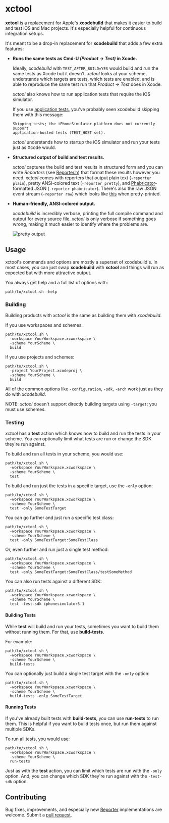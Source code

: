 
# xctool

__xctool__ is a replacement for Apple's __xcodebuild__ that makes it
easier to build and test iOS and Mac projects.  It's especially helpful
for continuous integration setups.

It's meant to be a drop-in replacement for __xcodebuild__ that adds a
few extra features:


* **Runs the same tests as Cmd-U _(Product -> Test)_ in Xcode.**

  Ideally, _xcodebuild_ with `TEST_AFTER_BUILD=YES` would build and run
the same tests as Xcode but it doesn't.  _xctool_ looks at your scheme,
understands which targets are tests, which tests are enabled, and is
able to reproduce the same test run that _Product -> Test_ does in
Xcode.
	
  _xctool_ also knows how to run application tests that require the iOS
simulator.

  If you use [application
tests](http://developer.apple.com/library/mac/#documentation/developertools/Conceptual/UnitTesting/08-Glossary/glossary.html#//apple_ref/doc/uid/TP40002143-CH8-SW1),
you've probably seen xcodebuild skipping them with this message:
	
	```
	Skipping tests; the iPhoneSimulator platform does not currently support
	application-hosted tests (TEST_HOST set).
	```

  *xctool* understands how to startup the iOS simulator and run your
tests just as Xcode would.
	
* **Structured output of build and test results.**

  _xctool_ captures the build and test results in structured form and
you can write _Reporters_ (see
[Reporter.h](https://github.com/facebook/xctool/blob/master/xctool/xctool/Reporter.h))
that format these results however you need.  _xctool_ comes with
reporters that output plain text (`-reporter plain`), pretty
ANSI-colored text (`-reporter pretty`), and
[Phabricator](http://phabricator.org/)-formatted JSON (`-reporter
phabricator`).  There's also the raw JSON event stream (`-reporter raw`)
which looks like
[this](https://gist.github.com/fpotter/e8a0de3d3c81eaf58d20) when
pretty-printed.

* **Human-friendly, ANSI-colored output.**

  _xcodebuild_ is incredibly verbose, printing the full compile command
and output for every source file.  _xctool_ is only verbose if something
goes wrong, making it much easier to identify where the problems are.

	![pretty output](https://fpotter_public.s3.amazonaws.com/xctool-uicatalog.gif)


## Usage

xctool's commands and options are mostly a superset of xcodebuild's.  In
most cases, you can just swap __xcodebuild__ with __xctool__ and things will
run as expected but with more attractive output.

You always get help and a full list of options with:

```
path/to/xctool.sh -help
```

### Building

Building products with _xctool_ is the same as building them with
_xcodebuild_.

If you use workspaces and schemes:

```
path/to/xctool.sh \
  -workspace YourWorkspace.xcworkspace \
  -scheme YourScheme \
  build
```

If you use projects and schemes:

```
path/to/xctool.sh \
  -project YourProject.xcodeproj \
  -scheme YourScheme \
  build
```

All of the common options like `-configuration`, `-sdk`, `-arch` work
just as they do with _xcodebuild_.

NOTE: _xctool_ doesn't support directly building targets using
`-target`; you must use schemes.

### Testing

_xctool_ has a __test__ action which knows how to build and run the
tests in your scheme.  You can optionally limit what tests are run
or change the SDK they're run against.

To build and run all tests in your scheme, you would use:

```
path/to/xctool.sh \
  -workspace YourWorkspace.xcworkspace \
  -scheme YourScheme \
  test
```

To build and run just the tests in a specific target, use the `-only` option:

```
path/to/xctool.sh \
  -workspace YourWorkspace.xcworkspace \
  -scheme YourScheme \
  test -only SomeTestTarget
```

You can go further and just run a specific test class:

```
path/to/xctool.sh \
  -workspace YourWorkspace.xcworkspace \
  -scheme YourScheme \
  test -only SomeTestTarget:SomeTestClass
```

Or, even further and run just a single test method:

```
path/to/xctool.sh \
  -workspace YourWorkspace.xcworkspace \
  -scheme YourScheme \
  test -only SomeTestTarget:SomeTestClass/testSomeMethod
```

You can also run tests against a different SDK:

```
path/to/xctool.sh \
  -workspace YourWorkspace.xcworkspace \
  -scheme YourScheme \
  test -test-sdk iphonesimulator5.1
```

#### Building Tests

While __test__ will build and run your tests, sometimes you want to
build them without running them.  For that, use __build-tests__.

For example:

```
path/to/xctool.sh \
  -workspace YourWorkspace.xcworkspace \
  -scheme YourScheme \
  build-tests
```

You can optionally just build a single test target with the `-only` option:

```
path/to/xctool.sh \
  -workspace YourWorkspace.xcworkspace \
  -scheme YourScheme \
  build-tests -only SomeTestTarget
```

#### Running Tests

If you've already built tests with __build-tests__, you can use
__run-tests__ to run them.  This is helpful if you want to build tests
once, but run them against multiple SDKs.

To run all tests, you would use:

```
path/to/xctool.sh \
  -workspace YourWorkspace.xcworkspace \
  -scheme YourScheme \
  run-tests
```

Just as with the __test__ action, you can limit which tests are run with
the `-only` option.  And, you can change which SDK they're run against
with the `-test-sdk` option.

## Contributing

Bug fixes, improvements, and especially new
[Reporter](https://github.com/facebook/xctool/blob/master/xctool/xctool/Reporter.h)
implementations are welcome.  Submit a [pull
request](https://help.github.com/articles/using-pull-requests).

